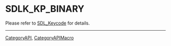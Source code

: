 # SDLK_KP_BINARY

Please refer to [SDL_Keycode](SDL_Keycode) for details.

----
[CategoryAPI](CategoryAPI), [CategoryAPIMacro](CategoryAPIMacro)

